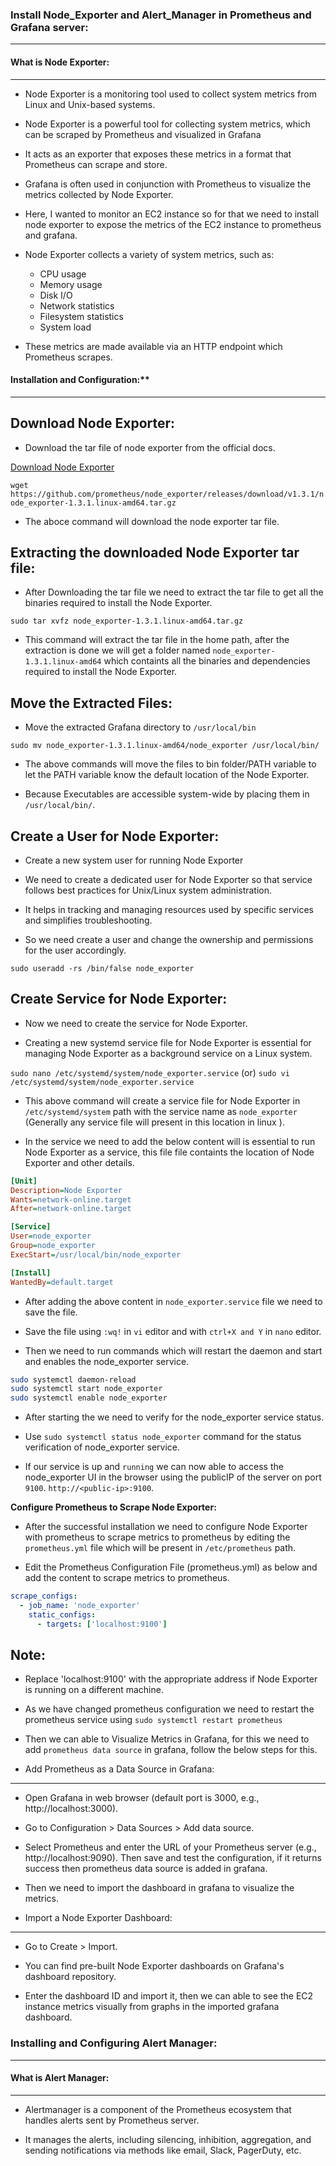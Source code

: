 ### Install Node_Exporter and Alert_Manager in Prometheus and Grafana server:
-----------------------------------------------------------------------------

#### What is Node Exporter:
---------------------------
* Node Exporter is a monitoring tool used to collect system metrics from Linux and Unix-based systems.

* Node Exporter is a powerful tool for collecting system metrics, which can be scraped by Prometheus and visualized in Grafana

* It acts as an exporter that exposes these metrics in a format that Prometheus can scrape and store.

* Grafana is often used in conjunction with Prometheus to visualize the metrics collected by Node Exporter.

* Here, I wanted to monitor an EC2 instance so for that we need to install node exporter to expose the metrics of the EC2 instance to prometheus and grafana.

* Node Exporter collects a variety of system metrics, such as:
    * CPU usage
    * Memory usage
    * Disk I/O
    * Network statistics
    * Filesystem statistics
    * System load

* These metrics are made available via an HTTP endpoint which Prometheus scrapes.


#### Installation and Configuration:**
--------------------------------------

**Download Node Exporter:**
---------------------------
* Download the tar file of node exporter from the official docs.

[Download Node Exporter](https://github.com/prometheus/node_exporter/releases)

`wget https://github.com/prometheus/node_exporter/releases/download/v1.3.1/node_exporter-1.3.1.linux-amd64.tar.gz`

* The aboce command will download the node exporter tar file.


**Extracting the downloaded Node Exporter tar file:**
-----------------------------------------------------
* After Downloading the tar file we need to extract the tar file to get all the binaries required to install the Node Exporter.

`sudo tar xvfz node_exporter-1.3.1.linux-amd64.tar.gz`

* This command will extract the tar file in the home path, after the extraction is done we will get a folder named `node_exporter-1.3.1.linux-amd64` which containts all the binaries and dependencies required to install the Node Exporter.


**Move the Extracted Files:**
-----------------------------
* Move the extracted Grafana directory to `/usr/local/bin`

`sudo mv node_exporter-1.3.1.linux-amd64/node_exporter /usr/local/bin/`

* The above commands will move the files to bin folder/PATH variable to let the PATH variable know the default location of the Node Exporter.

* Because Executables are accessible system-wide by placing them in `/usr/local/bin/`.


**Create a User for Node Exporter:**
------------------------------------
* Create a new system user for running Node Exporter

* We need to create a dedicated user for Node Exporter so that service follows best practices for Unix/Linux system administration.

* It helps in tracking and managing resources used by specific services and simplifies troubleshooting.

* So we need create a user and change the ownership and permissions for the user accordingly.

`sudo useradd -rs /bin/false node_exporter`


**Create Service for Node Exporter:**
-------------------------------------
* Now we need to create the service for Node Exporter.

* Creating a new systemd service file for Node Exporter is essential for managing Node Exporter as a background service on a Linux system.

`sudo nano /etc/systemd/system/node_exporter.service` (or) `sudo vi /etc/systemd/system/node_exporter.service`

* This above command will create a service file for Node Exporter in `/etc/systemd/system` path with the service name as `node_exporter` (Generally any service file will present in this location in linux ).

* In the service we need to add the below content will is essential to run Node Exporter as a service, this file file containts the location of Node Exporter and other details.

```ini
[Unit]
Description=Node Exporter
Wants=network-online.target
After=network-online.target

[Service]
User=node_exporter
Group=node_exporter
ExecStart=/usr/local/bin/node_exporter

[Install]
WantedBy=default.target
```

* After adding the above content in `node_exporter.service` file we need to save the file.

* Save the file using `:wq!` in `vi` editor and with `ctrl+X and Y` in `nano` editor.

* Then we need to run commands which will restart the daemon and start and enables the node_exporter service.

```bash
sudo systemctl daemon-reload
sudo systemctl start node_exporter
sudo systemctl enable node_exporter
```

* After starting the we need to verify for the node_exporter service status.

* Use `sudo systemctl status node_exporter` command for the status verification of node_exporter service.

* If our service is up and `running` we can now able to access the node_exporter UI in the browser using the publicIP of the server on port `9100`. `http://<public-ip>:9100`.


**Configure Prometheus to Scrape Node Exporter:**

* After the successful installation we need to configure Node Exporter with prometheus to scrape metrics to prometheus by editing the `prometheus.yml` file which will be present in `/etc/prometheus` path.

* Edit the Prometheus Configuration File (prometheus.yml) as below and add the content to scrape metrics to prometheus.

```yaml
scrape_configs:
  - job_name: 'node_exporter'
    static_configs:
      - targets: ['localhost:9100']
```

Note:
----
* Replace 'localhost:9100' with the appropriate address if Node Exporter is running on a different machine.

* As we have changed prometheus configuration we need to restart the prometheus service using `sudo systemctl restart prometheus`

* Then we can able to Visualize Metrics in Grafana, for this we need to add `prometheus data source` in grafana, follow the below steps for this.


* Add Prometheus as a Data Source in Grafana:
---------------------------------------------
* Open Grafana in web browser (default port is 3000, e.g., http://localhost:3000).

* Go to Configuration > Data Sources > Add data source.

* Select Prometheus and enter the URL of your Prometheus server (e.g., http://localhost:9090). Then save and test the configuration, if it returns success then prometheus data source is added in grafana.

* Then we need to import the dashboard in grafana to visualize the metrics.


* Import a Node Exporter Dashboard:
-----------------------------------
* Go to Create > Import.

* You can find pre-built Node Exporter dashboards on Grafana's dashboard repository.

* Enter the dashboard ID and import it, then we can able to see the EC2 instance metrics visually from graphs in the imported grafana dashboard.



### Installing and Configuring Alert Manager:
---------------------------------------------

#### What is Alert Manager:
----------------------------
* Alertmanager is a component of the Prometheus ecosystem that handles alerts sent by Prometheus server. 

* It manages the alerts, including silencing, inhibition, aggregation, and sending notifications via methods like email, Slack, PagerDuty, etc.
